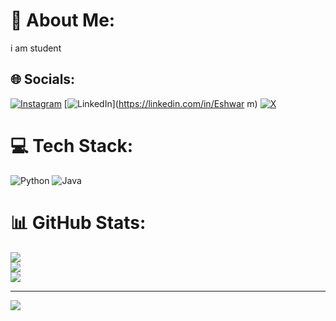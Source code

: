 # 💫 About Me:
i am student<br>


## 🌐 Socials:
[![Instagram](https://img.shields.io/badge/Instagram-%23E4405F.svg?logo=Instagram&logoColor=white)](https://instagram.com/eshwar3489) [![LinkedIn](https://img.shields.io/badge/LinkedIn-%230077B5.svg?logo=linkedin&logoColor=white)](https://linkedin.com/in/Eshwar m) [![X](https://img.shields.io/badge/X-black.svg?logo=X&logoColor=white)](https://x.com/Eshwarprince123) 

# 💻 Tech Stack:
![Python](https://img.shields.io/badge/python-3670A0?style=for-the-badge&logo=python&logoColor=ffdd54) ![Java](https://img.shields.io/badge/java-%23ED8B00.svg?style=for-the-badge&logo=openjdk&logoColor=white)
# 📊 GitHub Stats:
![](https://github-readme-stats.vercel.app/api?username=ImmortalEshwar&theme=vue-dark&hide_border=false&include_all_commits=false&count_private=false)<br/>
![](https://github-readme-streak-stats.herokuapp.com/?user=ImmortalEshwar&theme=vue-dark&hide_border=false)<br/>
![](https://github-readme-stats.vercel.app/api/top-langs/?username=ImmortalEshwar&theme=vue-dark&hide_border=false&include_all_commits=false&count_private=false&layout=compact)

---
[![](https://visitcount.itsvg.in/api?id=ImmortalEshwar&icon=0&color=0)](https://visitcount.itsvg.in)

<!-- Proudly created with GPRM ( https://gprm.itsvg.in ) -->
